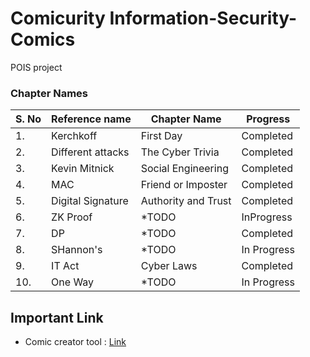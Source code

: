 # Comicurity Information-Security-Comics
POIS project 

### Chapter Names
| S. No | Reference name | Chapter Name | Progress |
| --- | --- | --- | --- |
| 1. | Kerchkoff | First Day | Completed |
| 2. | Different attacks | The Cyber Trivia | Completed |
| 3. | Kevin Mitnick | Social Engineering | Completed |
| 4. | MAC | Friend or Imposter | Completed |
| 5. | Digital Signature | Authority and Trust | Completed |
| 6. | ZK Proof | *TODO | InProgress |
| 7. | DP | *TODO | Completed |
| 8. | SHannon's | *TODO | In Progress |
| 9. | IT Act | Cyber Laws  | Completed |
| 10. | One Way | *TODO | In Progress |




## Important Link
- Comic creator tool : <a href="https://www.storyboardthat.com/storyboard-creator">Link</a>
